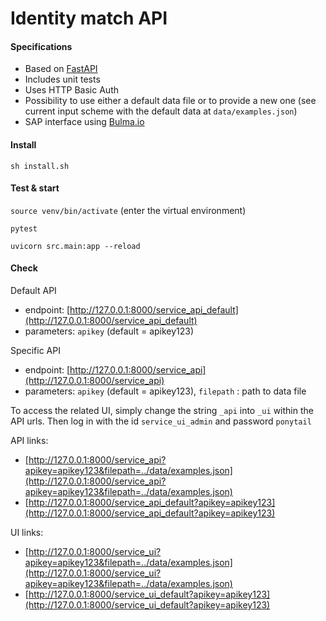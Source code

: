 # Identity match API

#### Specifications
- Based on [FastAPI](fastapi.tiangolo.com/)
- Includes unit tests
- Uses HTTP Basic Auth
- Possibility to use either a default data file or to provide a new one
(see current input scheme with the default data at `data/examples.json`)
- SAP interface using [Bulma.io](https://www.bulma.io)

#### Install
``sh install.sh``

#### Test & start
``source venv/bin/activate`` (enter the virtual environment)

``pytest``

``uvicorn src.main:app --reload``

#### Check

Default API
- endpoint: [http://127.0.0.1:8000/service_api_default](http://127.0.0.1:8000/service_api_default)
- parameters: ``apikey`` (default = apikey123)

Specific API
- endpoint: [http://127.0.0.1:8000/service_api](http://127.0.0.1:8000/service_api)
- parameters: ``apikey`` (default = apikey123), ``filepath`` : path to data file

To access the related UI, simply change the string `_api` into `_ui` within the API urls.
Then log in with the id `service_ui_admin` and password `ponytail`

API links: 
- [http://127.0.0.1:8000/service_api?apikey=apikey123&filepath=../data/examples.json](http://127.0.0.1:8000/service_api?apikey=apikey123&filepath=../data/examples.json)
- [http://127.0.0.1:8000/service_api_default?apikey=apikey123](http://127.0.0.1:8000/service_api_default?apikey=apikey123)

UI links: 
- [http://127.0.0.1:8000/service_ui?apikey=apikey123&filepath=../data/examples.json](http://127.0.0.1:8000/service_ui?apikey=apikey123&filepath=../data/examples.json)
- [http://127.0.0.1:8000/service_ui_default?apikey=apikey123](http://127.0.0.1:8000/service_ui_default?apikey=apikey123)
